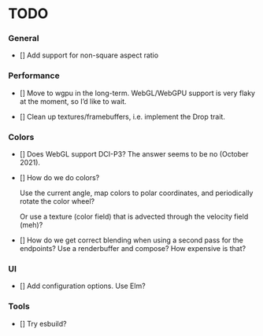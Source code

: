 # TODO

### General

- [] Add support for non-square aspect ratio

### Performance

- [] Move to wgpu in the long-term. WebGL/WebGPU support is very flaky at the
  moment, so I’d like to wait.

- [] Clean up textures/framebuffers, i.e. implement the Drop trait.

### Colors

- [] Does WebGL support DCI-P3? The answer seems to be no (October 2021).

- [] How do we do colors?

  Use the current angle, map colors to polar coordinates, and periodically
  rotate the color wheel?

  Or use a texture (color field) that is advected through the velocity field
  (meh)?

- [] How do we get correct blending when using a second pass for the endpoints?
  Use a renderbuffer and compose? How expensive is that?

### UI

- [] Add configuration options. Use Elm?

### Tools

- [] Try esbuild?

